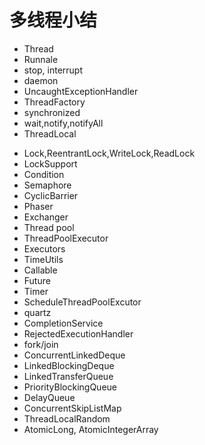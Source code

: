 多线程小结
=================
+ Thread
+ Runnale
+ stop, interrupt
+ daemon
+ UncaughtExceptionHandler
+ ThreadFactory
+ synchronized
+ wait,notify,notifyAll
+ ThreadLocal
* Lock,ReentrantLock,WriteLock,ReadLock
* LockSupport
* Condition
* Semaphore
* CyclicBarrier
* Phaser
* Exchanger
* Thread pool
* ThreadPoolExecutor
* Executors 
* TimeUtils
* Callable
* Future
* Timer
* ScheduleThreadPoolExcutor
* quartz
* CompletionService
* RejectedExecutionHandler
* fork/join
* ConcurrentLinkedDeque
* LinkedBlockingDeque
* LinkedTransferQueue
* PriorityBlockingQueue
* DelayQueue
* ConcurrentSkipListMap
* ThreadLocalRandom
* AtomicLong, AtomicIntegerArray